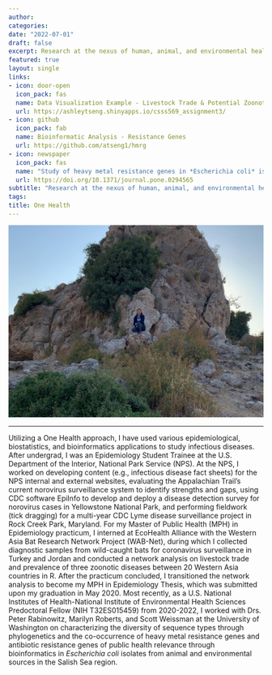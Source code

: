 ```yaml
---
author:
categories:
date: "2022-07-01"
draft: false
excerpt: Research at the nexus of human, animal, and environmental health
featured: true
layout: single
links:
- icon: door-open
  icon_pack: fas
  name: Data Visualization Example - Livestock Trade & Potential Zoonotic Disease Risk
  url: https://ashleytseng.shinyapps.io/csss569_assignment3/
- icon: github
  icon_pack: fab
  name: Bioinformatic Analysis - Resistance Genes
  url: https://github.com/atseng1/hmrg
- icon: newspaper
  icon_pack: fas
  name: "Study of heavy metal resistance genes in *Escherichia coli* isolates from a marine ecosystem with a history of environmental pollution (arsenic, cadmium, copper, and mercury)"
  url: https://doi.org/10.1371/journal.pone.0294565
subtitle: "Research at the nexus of human, animal, and environmental health"
tags:
title: One Health
---
```


![Fieldwork](featured.png)

---

Utilizing a One Health approach, I have used various epidemiological, biostatistics, and bioinformatics applications to study infectious diseases. After undergrad, I was an Epidemiology Student Trainee at the U.S. Department of the Interior, National Park Service (NPS). At the NPS, I worked on developing content (e.g., infectious disease fact sheets) for the NPS internal and external websites, evaluating the Appalachian Trail’s current norovirus surveillance system to identify strengths and gaps, using CDC software EpiInfo to develop and deploy a disease detection survey for norovirus cases in Yellowstone National Park, and performing fieldwork (tick dragging) for a multi-year CDC Lyme disease surveillance project in Rock Creek Park, Maryland. For my Master of Public Health (MPH) in Epidemiology practicum, I interned at EcoHealth Alliance with the Western Asia Bat Research Network Project (WAB-Net), during which I collected diagnostic samples from wild-caught bats for coronavirus surveillance in Turkey and Jordan and conducted a network analysis on livestock trade and prevalence of three zoonotic diseases between 20 Western Asia countries in R. After the practicum concluded, I transitioned the network analysis to become my MPH in Epidemiology Thesis, which was submitted upon my graduation in May 2020. Most recently, as a U.S. National Institutes of Health-National Institute of Environmental Health Sciences Predoctoral Fellow (NIH T32ES015459) from 2020-2022, I worked with Drs. Peter Rabinowitz, Marilyn Roberts, and Scott Weissman at the University of Washington on characterizing the diversity of sequence types through phylogenetics and the co-occurrence of heavy metal resistance genes and antibiotic resistance genes of public health relevance through bioinformatics in *Escherichia coli* isolates from animal and environmental sources in the Salish Sea region.

